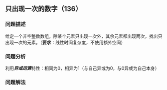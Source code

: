 ## 只出现一次的数字（136）

### 问题描述

给定一个非空整数数组，除某个元素只出现一次外，其余元素都出现两次，找出只出现一次的元素。（**要求**：线性时间复杂度，不使用额外空间）



### 问题分析

利用***异或运算***特性：相同为0，相异为1（与自己异或为0，与0异或为自己本身）



### 问题解法